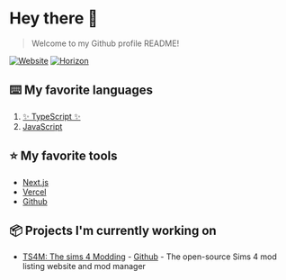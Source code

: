 # Hey there 👋
> Welcome to my Github profile README!

[![Website](https://shields.io/badge/website-trtle.xyz-blue.svg?style=for-the-badge)](https://trtle.xyz/)
[![Horizon](https://shields.io/badge/Horizon-An%20Open%20source%20Discord%20Bot-5865f2.svg?style=for-the-badge)](https://trtle.xyz/)

## ⌨️ My favorite languages

1. [✨ TypeScript ✨](https://typescriptlang.org)
2. [JavaScript](https://javascript.com)

## ⭐ My favorite tools

- [Next.js](https://nextjs.org/)
- [Vercel](https://vercel.com/)
- [Github](https://github.com/)

## 📦 Projects I'm currently working on

- [TS4M: The sims 4 Modding](https://ts4.vercel.app/) - [Github](https://github.com/Turtlepaw/sims-4-mods) - The open-source Sims 4 mod listing website and mod manager
